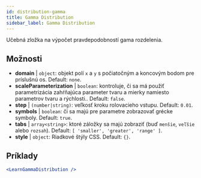```yaml
---
id: distribution-gamma
title: Gamma Distribution
sidebar_label: Gamma Distribution
---
```


Učebná zložka na výpočet pravdepodobností gama rozdelenia.

## Možnosti

* __domain__ | `object`: objekt polí `x` a `y` s počiatočným a koncovým bodom pre príslušnú os. Default: `none`.
* __scaleParameterization__ | `boolean`: kontroluje, či sa má použiť parametrizácia zahŕňajúca parameter tvaru a mierky namiesto parametrov tvaru a rýchlosti.. Default: `false`.
* __step__ | `(number|string)`: veľkosť kroku rolovacieho vstupu. Default: `0.01`.
* __symbols__ | `boolean`: či sa majú pre parametre zobrazovať grécke symboly. Default: `true`.
* __tabs__ | `array<string>`: ktoré záložky sa majú zobraziť (buď `menšie`, `veľšie` alebo `rozsah`). Default: `[
  'smaller',
  'greater',
  'range'
]`.
* __style__ | `object`: Riadkové štýly CSS. Default: `{}`.


## Príklady

```jsx live
<LearnGammaDistribution />
```


